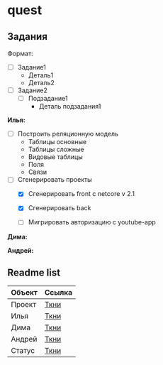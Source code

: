 # quest

## Задания

Формат:
- [ ] Задание1
  - Деталь1
  - Деталь2
- [ ] Задание2
  - [ ] Подзадание1
    - Деталь подзадания1
  
**Илья:**

- [ ] Построить реляционную модель
  - Таблицы основные
  - Таблицы сложные
  - Видовые таблицы
  - Поля
  - Связи
- [ ] Сгенерировать проекты
  - [x] Сгенерировать front с netcore v 2.1
  - [x] Сгенерировать back
  - [ ] Мигрировать авторизацию с youtube-app


**Дима:**


**Андрей:**


## Readme list

|  Объект | Ссылка  |
|---|---|
| Проект|  [Ткни](/src/README.md)    |
| Илья  |  [Ткни](/ilya/README.md)   |
| Дима  |  [Ткни](/dima/README.md)   |
| Андрей|  [Ткни](/andrey/README.md) |
| Статус|  [Ткни](/STATUS.md)        |